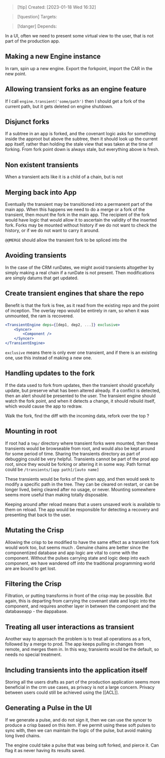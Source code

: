 
>[!tip] Created: [2023-01-18 Wed 16:32]

>[!question] Targets: 

>[!danger] Depends: 

In a UI, often we need to present some virtual view to the user, that is not part of the production app.

## Making a new Engine instance
In ram, spin up a new engine.  Export the forkpoint, import the CAR in the new point.

## Allowing transient forks as an engine feature
If I call `engine.transient('some/path')` then I should get a fork of the current path, but it gets deleted on engine shutdown.  

## Disjunct forks
If a subtree in an app is forked, and the covenant logic asks for something inside the approot but above the subtree, then it should look up the current app itself, rather than holding the stale view that was taken at the time of forking.  From fork point down is always stale, but everything above is fresh.

## Non existent transients
When a transient acts like it is a child of a chain, but is not

## Merging back into App
Eventually the transient may be transitioned into a permanent part of the main app.  When this happens we need to do a merge or a fork of the transient, then mount the fork in the main app.  The recipient of the fork would have logic that would allow it to ascertain the validity of the inserted fork.  Forks may be mounted without history if we do not want to check the history, or if we do not want to carry it around.

`@@MERGE` should allow the transient fork to be spliced into the 

## Avoiding transients
In the case of the CRM runDates, we might avoid transients altogether by simply making a real chain if a runDate is not present.  Then modifications are simply datums that get updated.

## Create transient engines that share the repo
Benefit is that the fork is free, as it read from the existing repo and the point of inception.
The overlay repo would be entirely in ram, so when it was unmounted, the ram is recovered.

```jsx
<TransientEngine deps={[dep1, dep2, ...]} exclusive>
	<Syncer>
		<Component />
	</Syncer>
</TransientEngine>
```

`exclusive` means there is only ever one transient, and if there is an existing one, use this instead of making a new one.

## Handling updates to the fork
If the data used to fork from updates, then the transient should gracefully update, but preserve what has been altered already. If a conflict is detected, then an alert should be presented to the user.  The transient engine should watch the fork point, and when it detects a change, it should rebuild itself, which would cause the app to redraw.

Walk the fork, find the diff with the incoming data, refork over the top ?

## Mounting in root
If root had a `tmp/` directory where transient forks were mounted, then these transients would be browseable from root, and would also be kept around for some period of time.  Sharing the transients directory as part of debugging could be very helpful.  Transients cannot be part of the prod app root, since they would be forking or altering it in some way.  Path format could be `/transients/[app path]/[auto name]`

These transients would be forks of the given app, and then would seek to modify a specific path in the tree.  They can be cleared on restart, or can be longer lived, being cleared after no usage, or never.  Mounting somewhere seems more useful than making totally disposable.

Keeping around after reload means that a users unsaved work is available to them on reload.  The app would be responsible for detecting a recovery and presenting that back to the user.

## Mutating the Crisp
Allowing the crisp to be modified to have the same effect as a transient fork would work too, but seems much . Genuine chains are better since the componentized database and app logic are vital to come with the component.  Without the pulses carrying state and logic deep into each component, we have wandered off into the traditional programming world are are bound to get lost.

## Filtering the Crisp
Filtration, or putting transforms in front of the crisp may be possible.  But again, this is departing from carrying the covenant state and logic into the component, and requires another layer in between the component and the databaseapp - the dappabase.

## Treating all user interactions as transient
Another way to approach the problem is to treat all operations as a fork, followed by a merge to prod.  The app keeps pulling in changes from remote, and merges them in.  In this way, transients would be the default, so needs no special treatment.

## Including transients into the application itself
Storing all the users drafts as part of the production application seems more beneficial in the crm use cases, as privacy is not a large concern.  Privacy between users could still be achieved using the [[ACL]].

## Generating a Pulse in the UI
If we generate a pulse, and do not sign it, then we can use the syncer to produce a crisp based on this item.  If we permit using these soft pulses to sync with, then we can maintain the logic of the pulse, but avoid making long lived chains.

The engine could take a pulse that was being soft forked, and pierce it.  Can flag it as never having its results saved.